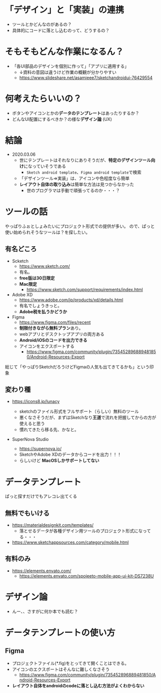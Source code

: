 # 「デザイン」と「実装」の連携

* ツールとかどんなのがあるの？
* 具体的にコードに落とし込むのって、どうするの？

# そもそもどんな作業になるん？

* 「各UI部品のデザインを個別に作って」「アプリに適用する」
   * ↓資料の意図は違うけど作業の概観が分かりやすい
   * https://www.slideshare.net/asamieee7/sketchandroidui-76429554

# 何考えたらいいの？

* ボタンやアイコンとかの**データのテンプレート**はあったりするか？
* どんなUI配置にするべきか？の様な**デザイン論** (UX)

# 結論

* 2020.03.06
   * 世にテンプレートはそれなりにありそうだが、**特定のデザインツール向け**になっていそうである
      * `Sketch android template`、`Figma android template`で検索
   * 「デザインツール⇒実装」は、アイコンや色程度なら簡単
   * **レイアウト自体の取り込み**は簡単な方法は見つからなかった
      * 世のプログラマは手動で頑張ってるのか・・・？

# ツールの話

やっぱりふぉとしょみたいにプロジェクト形式での提供が多い。
ので、ぱっと使い始められそうなツールは？を探したい。

## 有名どころ

* Scketch
   * https://www.sketch.com/
   * 有名。
   * **free版は30日限定**
   * **Mac限定**
      * https://www.sketch.com/support/requirements/index.html
* Adobe XD
   * https://www.adobe.com/jp/products/xd/details.html
   * 有名でしょうきっと。
   * **Adobe税を払うかどうか**
* Figma
   * https://www.figma.com/files/recent
   * **制限付きながら無料プラン**あり。
   * webアプリとデスクトップアプリの両方ある
   * **Android/iOSのコードを出力できる**
   * アイコンをエクスポートする
      * https://www.figma.com/community/plugin/735452896889481850/Android-Resources-Export

総じて「やっぱりSketchだろうけどFigmaの人気も出てきてるかも」という印象


## 変わり種

* https://icons8.jp/lunacy
   * sketchのファイル形式をフルサポート（らしい）無料のツール
   * 悪くなさそうだが、まずはSketchなり**王道**で流れを把握してからの方が使えると思う
   * 慣れてきたら移る先、かなと。

* SuperNova Studio
   * https://supernova.io/
   * SketchやAdobe XDのデータからコードを出力！！！
   * らしいけど **MacOSしかサポートしてない**

# データテンプレート

ぱっと探すだけでもアレコレ出てくる

## 無料でもいける

* https://materialdesignkit.com/templates/
   * 落とせるデータが各種デザイン用ツールのプロジェクト形式になってる・・・
* https://www.sketchappsources.com/category/mobile.html

## 有料のみ

* https://elements.envato.com/
   * https://elements.envato.com/spojeeto-mobile-app-ui-kit-DS7238U

# デザイン論

* んー、、さすがに何か本でも読む？

# データテンプレートの使い方

## Figma

* プロジェクトファイル(\*.fig)をとってきて開くことはできる。
* アイコンのエクスポートはそんなに難しくなさそう
   * https://www.figma.com/community/plugin/735452896889481850/Android-Resources-Export
* **レイアウト自体をandroidのcodeに落とし込む方法がよくわからない**



